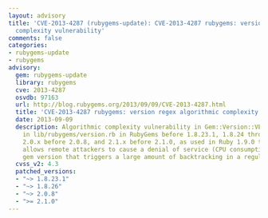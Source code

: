 ```yaml
---
layout: advisory
title: 'CVE-2013-4287 (rubygems-update): CVE-2013-4287 rubygems: version regex algorithmic
  complexity vulnerability'
comments: false
categories:
- rubygems-update
- rubygems
advisory:
  gem: rubygems-update
  library: rubygems
  cve: 2013-4287
  osvdb: 97163
  url: http://blog.rubygems.org/2013/09/09/CVE-2013-4287.html
  title: 'CVE-2013-4287 rubygems: version regex algorithmic complexity vulnerability'
  date: 2013-09-09
  description: Algorithmic complexity vulnerability in Gem::Version::VERSION_PATTERN
    in lib/rubygems/version.rb in RubyGems before 1.8.23.1, 1.8.24 through 1.8.25,
    2.0.x before 2.0.8, and 2.1.x before 2.1.0, as used in Ruby 1.9.0 through 2.0.0p247,
    allows remote attackers to cause a denial of service (CPU consumption) via a crafted
    gem version that triggers a large amount of backtracking in a regular expression.
  cvss_v2: 4.3
  patched_versions:
  - "~> 1.8.23.1"
  - "~> 1.8.26"
  - "~> 2.0.8"
  - ">= 2.1.0"
---
```

